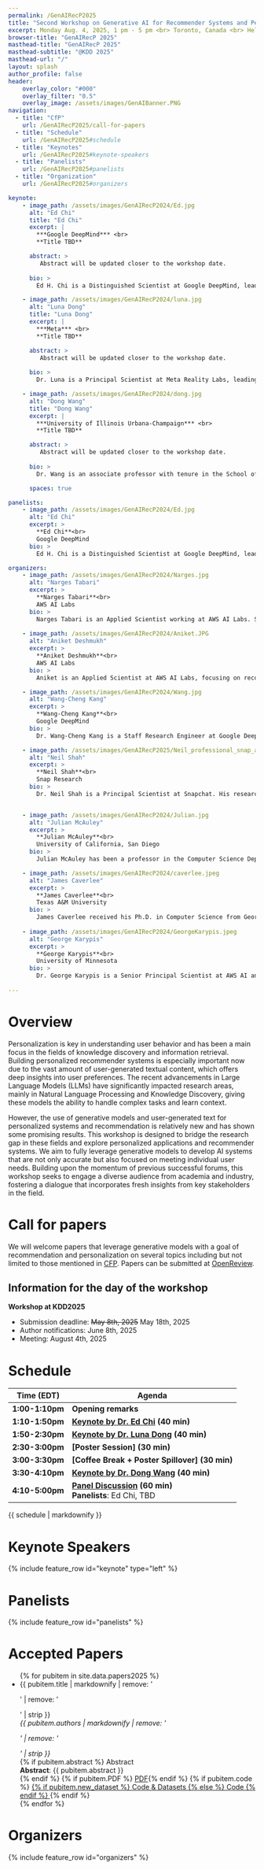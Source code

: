 ```yaml
---
permalink: /GenAIRecP2025
title: "Second Workshop on Generative AI for Recommender Systems and Personalization <br>(2025)"
excerpt: Monday Aug. 4, 2025, 1 pm - 5 pm <br> Toronto, Canada <br> Held in conjunction with <a href="https://kdd2025.kdd.org">KDD 2025</a>
browser-title: "GenAIRecP 2025"
masthead-title: "GenAIRecP 2025"
masthead-subtitle: "@KDD 2025"
masthead-url: "/"
layout: splash
author_profile: false
header:
    overlay_color: "#000"
    overlay_filter: "0.5"
    overlay_image: /assets/images/GenAIBanner.PNG
navigation:
  - title: "CfP"
    url: /GenAIRecP2025/call-for-papers
  - title: "Schedule"
    url: /GenAIRecP2025#schedule
  - title: "Keynotes"
    url: /GenAIRecP2025#keynote-speakers
  - title: "Panelists"
    url: /GenAIRecP2025#panelists
  - title: "Organization"
    url: /GenAIRecP2025#organizers

keynote: 
    - image_path: /assets/images/GenAIRecP2024/Ed.jpg
      alt: "Ed Chi"
      title: "Ed Chi"
      excerpt: |
        ***Google DeepMind*** <br>
        **Title TBD**

      abstract: >
         Abstract will be updated closer to the workshop date.
      
      bio: >
        Ed H. Chi is a Distinguished Scientist at Google DeepMind, leading machine learning research teams working on large language models (from LaMDA leading to launching Bard/Gemini), and neural recommendation agents. With 39 patents and ~200 research articles, he is also known for research on user behavior in web and social media.  As the Research Platform Lead, he helped launched Bard/Gemini, a conversational AI experiment, and delivered significant improvements for YouTube, News, Ads, Google Play Store at Google with >660 product improvements since 2013. Prior to Google, he was Area Manager and Principal Scientist at Xerox Palo Alto Research Center's Augmented Social Cognition Group in researching how social computing systems help groups of people to remember, think and reason. Ed earned his 3 degrees (B.S., M.S., and Ph.D.) in 6.5 years from University of Minnesota. Inducted as an ACM Fellow and into the CHI Academy, he also received a 20-year Test of Time award for research in information visualization. He has been featured and quoted in the press, including the Economist, Time Magazine, LA Times, and the Associated Press.  An avid golfer, swimmer, photographer and snowboarder in his spare time, he also has a blackbelt in Taekwondo.

    - image_path: /assets/images/GenAIRecP2024/luna.jpg
      alt: "Luna Dong"
      title: "Luna Dong"
      excerpt: |
        ***Meta*** <br>
        **Title TBD**

      abstract: >
         Abstract will be updated closer to the workshop date.
      
      bio: >
        Dr. Luna is a Principal Scientist at Meta Reality Labs, leading the ML efforts in building an intelligent personal assistant. We innovate and productionize techniques on contextual AI, multi-modal conversations, search, question answering, recommendation and personalization, knowledge collection and mining. Prior to joining Meta, she spent nearly a decade working on knowledge graphs at Amazon and Google. Before that, she spent another decade working on data integration and cleaning at AT&T Labs and at Univ. of Washington, where she received her Ph.D in Computer Science. She has been awarded VLDB Women in Database Research Award for contributions in “knowledge graph construction and data integration”, ACM Distinguished Member for contributions in “data and knowledge integration”, and the VLDB Early Career Research Contribution Award for “advancing the state of the art of knowledge fusion”.

    - image_path: /assets/images/GenAIRecP2024/dong.jpg
      alt: "Dong Wang"
      title: "Dong Wang"
      excerpt: |
        ***University of Illinois Urbana-Champaign*** <br>
        **Title TBD**

      abstract: >
         Abstract will be updated closer to the workshop date.
      
      bio: >
        Dr. Wang is an associate professor with tenure in the School of Information Sciences and the Siebel School of Computing and Data Science (affiliated) at the University of Illinois Urbana-Champaign (UIUC). He received his Ph.D. degree in Computer Science at UIUC. He is also affiliated with the Informatics Program, the Information Trust Institute, National Center for Supercomputing Applications (NCSA), Carl R. Woese Institute for Genomic Biology (IGB), and the Center for Social and Behavioral Science (CSBS) at UIUC. His research interests mainly lie in the area of social (human-centric) sensing, intelligence and computing, human-centered AI, AI for social good, data quality, and big data analytics. Dr Wang and his team's work has been applied in a wide range of real-world applications such as social network analysis, crowdsourcing, disaster response, education, smart cities, synthetic biology, and AI for science. He has published over 200 technical papers in peer reviewed conferences and journals. His research on social sensing, intelligence and computing resulted in software tools that found applications in academia, industry, and government research labs. He authored two books: "Social Edge Computing: Empowering Human-Centric Edge Computing, Learning and Intelligence" published by Springer and "Social Sensing: Building Reliable Systems on Unreliable Data" published by Elsevier. He is the recipient of NSF CAREER Award, Google Faculty Research Award, Young Investigator Program (YIP) Award from the US Army Research Office, Wing Kai Cheng Fellowship from the University of Illinois, the Best Paper Award of 2022 ACM/IEEE International Conference on Advances in Social Networks Analysis and Mining (ASONAM), the Best Paper Award of 16th IEEE Real-Time and Embedded Technology and Applications Symposium (RTAS) and the Best Paper Honorable Mention of ACM CHI 2025 and IEEE SmartComp 2022.

      spaces: true

panelists:
    - image_path: /assets/images/GenAIRecP2024/Ed.jpg
      alt: "Ed Chi"
      excerpt: >
        **Ed Chi**<br>
        Google DeepMind
      bio: >
        Ed H. Chi is a Distinguished Scientist at Google DeepMind, leading machine learning research teams working on large language models (LaMDA/Bard), neural recommendations, and reliable machine learning. With 39 patents and ~200 research articles, he is also known for research on user behavior in web and social media.  As the Research Platform Lead, he helped launched Bard, a conversational AI experiment, and delivered significant improvements for YouTube, News, Ads, Google Play Store at Google with >660 product improvements since 2013. Prior to Google, he was Area Manager and Principal Scientist at Xerox Palo Alto Research Center's Augmented Social Cognition Group in researching how social computing systems help groups of people to remember, think and reason. Ed earned his 3 degrees (B.S., M.S., and Ph.D.) in 6.5 years from University of Minnesota. Inducted as an ACM Fellow and into the CHI Academy, he also received a 20-year Test of Time award for research in information visualization. He has been featured and quoted in the press, including the Economist, Time Magazine, LA Times, and the Associated Press.  An avid golfer, swimmer, photographer and snowboarder in his spare time, he also has a blackbelt in Taekwondo

organizers:
    - image_path: /assets/images/GenAIRecP2024/Narges.jpg
      alt: "Narges Tabari"
      excerpt: >
        **Narges Tabari**<br>
        AWS AI Labs
      bio: >
        Narges Tabari is an Applied Scientist working at AWS AI Labs. She received her PhD in 2018 in Computer Science at the University of North Carolina. She mainly wroks towards applications of NLP, from sentiment analysis, emotion detection, summarization, text generation, and intersection of NLP with recommender systems and personalization. Before joining Amazon, she was a Research Scientist at the University of Virginia and an NLP Engineer at Genentech. She has served as Session Chair for NAACL 2022 Industry Track, and has extensive experience reviewing for conferences such as NAACL, AAAI, and ACL.
        
    - image_path: /assets/images/GenAIRecP2024/Aniket.JPG
      alt: "Aniket Deshmukh"
      excerpt: >
        **Aniket Deshmukh**<br>
        AWS AI Labs
      bio: >
        Aniket is an Applied Scientist at AWS AI Labs, focusing on recommendation systems and large language models. Previously, as a Senior Applied Scientist at Microsoft AI and Research, he contributed to Microsoft Advertising by working on multimedia ads, smart campaigns, and auto-bidding projects. Aniket earned his PhD in Electrical and Computer Engineering from the University of Michigan, Ann Arbor, focusing on domain generalization and reinforcement learning. He is an active contributor to the academic community, regularly reviewing for conferences such as NeurIPS, ICML, CVPR, AISTATS, and JMLR, and has been recognized as a top reviewer at NeurIPS in 2021 and 2023, as well as AISTATS in 2022. Aniket has experience in organizing workshops at conferences like ICLR and WWW.

    - image_path: /assets/images/GenAIRecP2024/Wang.jpg
      alt: "Wang-Cheng Kang"
      excerpt: >
        **Wang-Cheng Kang**<br>
        Google DeepMind
      bio: >
        Dr. Wang-Cheng Kang is a Staff Research Engineer at Google DeepMind, working on LLM/GenAI for RecSys and LLM data efficiency. He held a PhD in Computer Science from UC San Diego, and interned at Adobe Research, Pinterest Labs, and Google Brain, focusing on recommender systems. He received RecSys'17 Best Paper Runner-up, and proposed SASRec, the first Transformer-based recommendation method.

    - image_path: /assets/images/GenAIRecP2025/Neil_professional_snap_aug22.jpg
      alt: "Neil Shah"
      excerpt: >
        **Neil Shah**<br>
        Snap Research
      bio: >
        Dr. Neil Shah is a Principal Scientist at Snapchat. His research focuses on large-scale user representation learning, recommender systems and efficient ML. His work has resulted in 70+ refereed publications at top data mining and machine learning venues. He has also served as an organizer across multiple venues including KDD, WSDM, SDM, ICWSM, ASONAM and more, and received multiple best paper awards (KDD, CHI), departmental rising star awards (NCSU), and outstanding service and reviewer awards (NeurIPS, WSDM). He has also served as an organizer across multiple workshops and tutorials at KDD, AAAI, ICDM, CIKM and more.


    - image_path: /assets/images/GenAIRecP2024/Julian.jpg
      alt: "Julian McAuley"
      excerpt: >
        **Julian McAuley**<br>
        University of California, San Diego
      bio: >
        Julian McAuley has been a professor in the Computer Science Department at the University of California, San Diego since 2014. Previously he was a postdoctoral scholar at Stanford University after receiving his PhD from the Australian National University in 2011. His research is concerned with developing predictive models of human behavior using large volumes of online activity data. He has organized a large number of workshops, including workshops on recommendation, e-commerce, and natural language processing.

    - image_path: /assets/images/GenAIRecP2024/caverlee.jpeg
      alt: "James Caverlee"
      excerpt: >
        **James Caverlee**<br>
        Texas A&M University
      bio: >
        James Caverlee received his Ph.D. in Computer Science from Georgia Tech in 2007, co-advised by Ling Liu (CS) and Bill Rouse (ISYE). Before that, he earned two M.S. degrees from Stanford University: one in Computer Science in 2001 and one in Engineering-Economic Systems & Operations Research in 2000. His undergraduate degree is a B.A. in Economics (magna cum laude) from Duke University in 1996. James Caverlee joined the faculty at Texas A&M in 2007. He spent most of his sabbatical in 2015 at Google as a Visiting Scientist in Ed Chi's group. He has been honored to receive an NSF CAREER award, DARPA Young Faculty award, a AFOSR Young Investigator award, as well as several teaching awards.
        
    - image_path: /assets/images/GenAIRecP2024/GeorgeKarypis.jpeg
      alt: "George Karypis"
      excerpt: >
        **George Karypis**<br>
        University of Minnesota 
      bio: >
        Dr. George Karypis is a Senior Principal Scientist at AWS AI and a Distinguished McKnight University Professor and William Norris Chair in Large Scale Computing at the Department of Computer Science & Engineering at the University of Minnesota. His research interests span the areas of data mining, machine learning, high performance computing, information retrieval, collaborative filtering, bioinformatics, cheminformatics, and scientific computing. His research has resulted in the development of software libraries for serial and parallel graph partitioning (METIS and ParMETIS), hypergraph partitioning (hMETIS), for parallel Cholesky factorization (PSPASES), for collaborative filtering-based recommendation algorithms (SUGGEST), clustering high dimensional datasets (CLUTO), finding frequent patterns in diverse datasets (PAFI), and for protein secondary structure prediction (YASSPP). He has coauthored over 350 papers on these topics and two books ("Introduction to Protein Structure Prediction: Methods and Algorithms" (Wiley, 2010) and "Introduction to Parallel Computing" (Publ. Addison Wesley, 2003, 2nd edition)). He is serving on the program committees of many conferences and workshops on these topics, and on the editorial boards of the IEEE Transactions on Knowledge and Data Engineering, ACM Transactions on Knowledge Discovery from Data, Data Mining and Knowledge Discovery, Social Network Analysis and Data Mining Journal, International Journal of Data Mining and Bioinformatics, the journal on Current Proteomics, Advances in Bioinformatics, and Biomedicine and Biotechnology. He is a Fellow of the IEEE.
        
---
```



<!-- <div class="notice--info">
  <!-- <h4 class="no_toc">Notice Headline:</h4> ~~>
  {{ notice-text | markdownify }}
</div> -->

<script>
if (!sessionStorage.getItem('timezone')) {
  var tz = jstz.determine() || 'UTC';
  sessionStorage.setItem('timezone', tz.name());
}
var currTz = sessionStorage.getItem('timezone');
var startTime = moment("2025-08-06T08:45:00Z");
var tzTime = startTime.tz(currTz)
</script>

# Overview
Personalization is key in understanding user behavior and has been a main focus in the fields of knowledge discovery and information retrieval. Building personalized recommender systems is especially important now due to the vast amount of user-generated textual content, which offers deep insights into user preferences. The recent advancements in Large Language Models (LLMs) have significantly impacted research areas, mainly in Natural Language Processing and Knowledge Discovery, giving these models the ability to handle complex tasks and learn context.

However, the use of generative models and user-generated text for personalized systems and recommendation is relatively new and has shown some promising results. This workshop is designed to bridge the research gap in these fields and explore personalized applications and recommender systems. We aim to fully leverage generative models to develop AI systems that are not only accurate but also focused on meeting individual user needs. Building upon the momentum of previous successful forums, this workshop seeks to engage a diverse audience from academia and industry, fostering a dialogue that incorporates fresh insights from key stakeholders in the field. 

# Call for papers
We will welcome papers that leverage generative models with a goal of recommendation and personalization on several topics including but not limited to those mentioned in [CFP](https://genai-personalization.github.io/GenAIRecP2025/call-for-papers). Papers can be submitted at [OpenReview](https://openreview.net/group?id=KDD.org/2025/Workshop/GenAIRecP).

## Information for the day of the workshop

**Workshop at KDD2025**    
- Submission deadline: ~~May 8th, 2025~~ May 18th, 2025
- Author notifications: June 8th, 2025
- Meeting: August 4th, 2025

# Schedule

| Time (EDT) | Agenda |
| ----------------- | ------------ |
| **1:00-1:10pm**    | **Opening remarks** |
| **1:10-1:50pm**    | **[Keynote by Dr. Ed Chi](#Ed+Chi) (40 min)** |
| **1:50-2:30pm**     | **[Keynote by Dr. Luna Dong](#Luna+Dong) (40 min)** |
| **2:30-3:00pm**    | **[Poster Session] (30 min)** |
| **3:00-3:30pm**    | **[Coffee Break + Poster Spillover] (30 min)** |
| **3:30-4:10pm**    | **[Keynote by Dr. Dong Wang](#Dong+Wang) (40 min)** |
| **4:10-5:00pm**    | **[Panel Discussion](#panelists) (60 min)**<br>**Panelists**: Ed Chi, TBD|

<div class="small">
{{ schedule | markdownify }}
</div>


# Keynote Speakers
{% include feature_row id="keynote" type="left" %}

# Panelists
{% include feature_row id="panelists" %}


# Accepted Papers
<ul>
{% for pubitem in site.data.papers2025 %}
    <li> {{ pubitem.title | markdownify | remove: '<p>' | remove: '</p>' | strip }} <br>
    <div class="small">
    <i> {{ pubitem.authors | markdownify | remove: '<p>' | remove: '</p>' | strip }} </i> 
    </div>
    {% if pubitem.abstract %} 
    <a class="btn btn--small btn--info collapsible">Abstract</a> 
    <div class="btn-content small">
        <b>Abstract</b>: {{ pubitem.abstract }}
    </div>
    {% endif %}
    {% if pubitem.PDF %} <a href="{{ pubitem.PDF }}" class="btn btn--small btn--info">PDF</a>{% endif %}
    {% if pubitem.code %} <a href="{{ pubitem.code }}" class="btn btn--small btn--info">
    {% if pubitem.new_dataset %} Code & Datasets {% else %} Code {% endif %} </a>{% endif %}
    </li>
{% endfor %}
</ul>

# Organizers
{% include feature_row id="organizers" %} 
